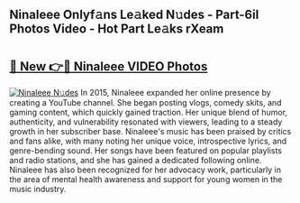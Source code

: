 ## Ninaleee Onlyf𝚊ns Le𝚊ked N𝚞des - Part-6il Photos Video - Hot Part Le𝚊ks rXeam

# <h2><a href="http://ac18655.deff.icu/?id=Ninaleee">🔗 New 👉🔴 Ninaleee VIDEO Photos</a></h2>

[![Ninaleee N𝚞des](https://i.imgur.com/rIISA9y.gif)](http://ac18655.deff.icu/?id=Ninaleee)
In 2015, Ninaleee expanded her online presence by creating a YouTube channel. She began posting vlogs, comedy skits, and gaming content, which quickly gained traction. Her unique blend of humor, authenticity, and vulnerability resonated with viewers, leading to a steady growth in her subscriber base. Ninaleee's music has been praised by critics and fans alike, with many noting her unique voice, introspective lyrics, and genre-bending sound. Her songs have been featured on popular playlists and radio stations, and she has gained a dedicated following online. Ninaleee has also been recognized for her advocacy work, particularly in the area of mental health awareness and support for young women in the music industry.
